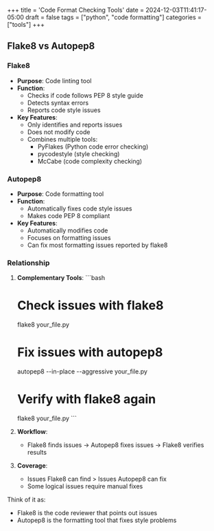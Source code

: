 +++
title = 'Code Format Checking Tools'
date = 2024-12-03T11:41:17-05:00
draft = false
tags = ["python", "code formatting"]
categories = ["tools"]
+++

## Flake8 vs Autopep8

### Flake8
- **Purpose**: Code linting tool
- **Function**: 
  - Checks if code follows PEP 8 style guide
  - Detects syntax errors
  - Reports code style issues
- **Key Features**:
  - Only identifies and reports issues
  - Does not modify code
  - Combines multiple tools:
    - PyFlakes (Python code error checking)
    - pycodestyle (style checking)
    - McCabe (code complexity checking)

### Autopep8  
- **Purpose**: Code formatting tool
- **Function**:
  - Automatically fixes code style issues
  - Makes code PEP 8 compliant
- **Key Features**:
  - Automatically modifies code
  - Focuses on formatting issues
  - Can fix most formatting issues reported by flake8

### Relationship
1. **Complementary Tools**:   ```bash
   # Check issues with flake8
   flake8 your_file.py
   
   # Fix issues with autopep8 
   autopep8 --in-place --aggressive your_file.py
   
   # Verify with flake8 again
   flake8 your_file.py   ```

2. **Workflow**:
   - Flake8 finds issues → Autopep8 fixes issues → Flake8 verifies results

3. **Coverage**:
   - Issues Flake8 can find > Issues Autopep8 can fix
   - Some logical issues require manual fixes

Think of it as:
- Flake8 is the code reviewer that points out issues
- Autopep8 is the formatting tool that fixes style problems
